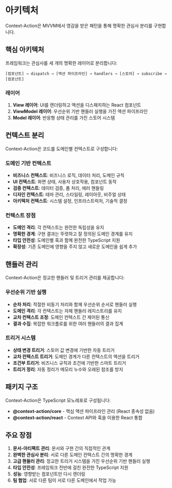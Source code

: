 # 아키텍처

Context-Action은 MVVM에서 영감을 받은 패턴을 통해 명확한 관심사 분리를 구현합니다.

## 핵심 아키텍처

프레임워크는 관심사를 세 개의 명확한 레이어로 분리합니다:

```
[컴포넌트] → dispatch → [액션 파이프라인] → handlers → [스토어] → subscribe → [컴포넌트]
```

### 레이어

1. **View 레이어**: UI를 렌더링하고 액션을 디스패치하는 React 컴포넌트
2. **ViewModel 레이어**: 우선순위 기반 핸들러 실행을 가진 액션 파이프라인  
3. **Model 레이어**: 반응형 상태 관리를 가진 스토어 시스템

## 컨텍스트 분리

Context-Action은 코드를 도메인별 컨텍스트로 구성합니다:

### 도메인 기반 컨텍스트
- **비즈니스 컨텍스트**: 비즈니스 로직, 데이터 처리, 도메인 규칙
- **UI 컨텍스트**: 화면 상태, 사용자 상호작용, 컴포넌트 동작  
- **검증 컨텍스트**: 데이터 검증, 폼 처리, 에러 핸들링
- **디자인 컨텍스트**: 테마 관리, 스타일링, 레이아웃, 비주얼 상태
- **아키텍처 컨텍스트**: 시스템 설정, 인프라스트럭처, 기술적 결정

### 컨텍스트 장점
- **도메인 격리**: 각 컨텍스트는 완전한 독립성을 유지
- **명확한 경계**: 구현 결과는 뚜렷하고 잘 정의된 도메인 경계를 유지
- **타입 안전성**: 도메인별 훅과 함께 완전한 TypeScript 지원
- **확장성**: 기존 도메인에 영향을 주지 않고 새로운 도메인을 쉽게 추가

## 핸들러 관리

Context-Action은 정교한 핸들러 및 트리거 관리를 제공합니다:

### 우선순위 기반 실행
- **순차 처리**: 적절한 비동기 처리와 함께 우선순위 순서로 핸들러 실행
- **도메인 격리**: 각 컨텍스트는 자체 핸들러 레지스트리를 유지
- **교차 컨텍스트 조정**: 도메인 컨텍스트 간 제어된 통신
- **결과 수집**: 복잡한 워크플로를 위한 여러 핸들러의 결과 집계

### 트리거 시스템
- **상태 변경 트리거**: 스토어 값 변경에 기반한 자동 트리거
- **교차 컨텍스트 트리거**: 도메인 경계가 다른 컨텍스트의 액션을 트리거
- **조건부 트리거**: 비즈니스 규칙과 조건에 기반한 스마트 트리거
- **트리거 정리**: 자동 정리가 메모리 누수와 오래된 참조를 방지

## 패키지 구조

Context-Action은 TypeScript 모노레포로 구성됩니다:

- **@context-action/core** - 핵심 액션 파이프라인 관리 (React 종속성 없음)
- **@context-action/react** - Context API와 훅을 이용한 React 통합

## 주요 장점

1. **문서-아티팩트 관리**: 문서와 구현 간의 직접적인 관계
2. **완벽한 관심사 분리**: 서로 다른 도메인 컨텍스트 간의 명확한 경계
3. **고급 핸들러 관리**: 정교한 트리거 시스템을 가진 우선순위 기반 핸들러 실행
4. **타입 안전성**: 프레임워크 전반에 걸친 완전한 TypeScript 지원
5. **성능**: 영향받는 컴포넌트만 다시 렌더링
6. **팀 협업**: 서로 다른 팀이 서로 다른 도메인에서 작업 가능